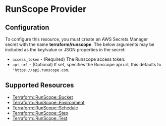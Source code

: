 # RunScope Provider

## Configuration

To configure this resource, you must create an AWS Secrets Manager secret with the name **terraform/runscope**. The below arguments may be included as the key/value or JSON properties in the secret:

* `access_token` - (Required) The Runscope access token.
* `api_url` - (Optional) If set, specifies the Runscope api url, this
   defaults to `"https://api.runscope.com`.


## Supported Resources

* [Terraform::RunScope::Bucket](../resources/runscope/Terraform-RunScope-Bucket/docs/README.md)
* [Terraform::RunScope::Environment](../resources/runscope/Terraform-RunScope-Environment/docs/README.md)
* [Terraform::RunScope::Schedule](../resources/runscope/Terraform-RunScope-Schedule/docs/README.md)
* [Terraform::RunScope::Step](../resources/runscope/Terraform-RunScope-Step/docs/README.md)
* [Terraform::RunScope::Test](../resources/runscope/Terraform-RunScope-Test/docs/README.md)